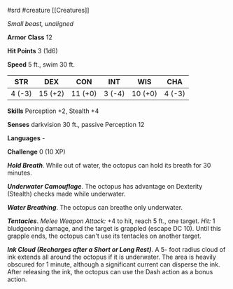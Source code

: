  #srd #creature [[Creatures]]

*Small beast, unaligned*

**Armor Class** 12

**Hit Points** 3 (1d6)

**Speed** 5 ft., swim 30 ft.

| STR    | DEX     | CON     | INT    | WIS     | CHA    |
|--------|---------|---------|--------|---------|--------|
| 4 (-3) | 15 (+2) | 11 (+0) | 3 (-4) | 10 (+0) | 4 (-3) |

**Skills** Perception +2, Stealth +4

**Senses** darkvision 30 ft., passive Perception 12

**Languages** -

**Challenge** 0 (10 XP)

***Hold Breath***. While out of water, the octopus can hold its breath for 30 minutes.

***Underwater Camouflage***. The octopus has advantage on Dexterity (Stealth) checks made while underwater.

***Water Breathing***. The octopus can breathe only underwater.


***Tentacles***. *Melee Weapon Attack:* +4 to hit, reach 5 ft., one target. *Hit:* 1 bludgeoning damage, and the target is grappled (escape DC 10). Until this grapple ends, the octopus can't use its tentacles on another target.

***Ink Cloud (Recharges after a Short or Long Rest)***. A 5- foot radius cloud of ink extends all around the octopus if it is underwater. The area is heavily obscured for 1 minute, although a significant current can disperse the ink. After releasing the ink, the octopus can use the Dash action as a bonus action.
